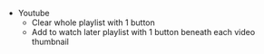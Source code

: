 - Youtube
  -   Clear whole playlist with 1 button
  -   Add to watch later playlist with 1 button beneath each video thumbnail
